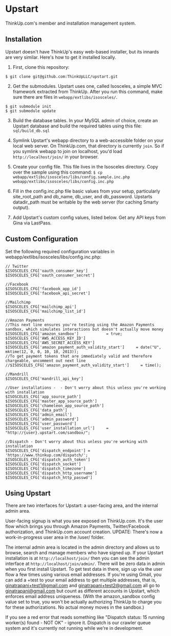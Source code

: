 Upstart
=======

ThinkUp.com's member and installation management system.

Installation
------------

Upstart doesn't have ThinkUp's easy web-based installer, but its innards are very similar. Here's how to get it installed locally.

1. First, clone this repository:
```
$ git clone git@github.com:ThinkUpLLC/upstart.git
```

2. Get the submodules. Upstart uses one, called Isosceles, a simple MVC framework extracted from ThinkUp. After you run this command, make sure there are files in ```webapp/extlibs/isosceles/```.
```
$ git submodule init
$ git submodule update
```

3. Build the database tables. In your MySQL admin of choice, create an Upstart database and build the required tables using this file: ```sql/build_db.sql```

4. Symlink Upstart's webapp directory to a web-accessible folder on your local web server. On ThinkUp.com, that directory is currently ```join```. So if you symlink webapp to join on localhost, you'd load ```http://localhost/join/``` in your browser.

5. Create your config file. This file lives in the Isosceles directory. Copy over the sample using this command:
```$ cp webapp/extlibs/isosceles/libs/config.sample.inc.php webapp/extlibs/isosceles/libs/config.inc.php```

6. Fill in the config.inc.php file basic values from your setup, particularly site_root_path and db_name, db_user, and db_password. Upstarts datadir_path must be writable by the web server (for caching Smarty output).

7. Add Upstart's custom config values, listed below. Get any API keys from Gina via LastPass.


Custom Configuration
--------------------
Set the following required configuration variables in webapp/extlibs/isosceles/libs/config.inc.php:

```
// Twitter
$ISOSCELES_CFG['oauth_consumer_key']
$ISOSCELES_CFG['oauth_consumer_secret']

//Facebook
$ISOSCELES_CFG['facebook_app_id']
$ISOSCELES_CFG['facebook_api_secret']

//Mailchimp
$ISOSCELES_CFG['mailchimp_api']
$ISOSCELES_CFG['mailchimp_list_id']

//Amazon Payments
//This next line ensures you're testing using the Amazon Payments sandbox, which simulates interactions but doesn't actually move money
$ISOSCELES_CFG['amazon_sandbox']            = true;
$ISOSCELES_CFG['AWS_ACCESS_KEY_ID']
$ISOSCELES_CFG['AWS_SECRET_ACCESS_KEY']
$ISOSCELES_CFG['amazon_payment_auth_validity_start']     = date("U", mktime(12, 0, 0, 10, 10, 2013));
//To get payment tokens that are immediately valid and therefore chargeable, uncomment out next line
//$ISOSCELES_CFG['amazon_payment_auth_validity_start']     = time();

//Mandrill
$ISOSCELES_CFG['mandrill_api_key']

//User installations -  - Don't worry about this unless you're working with installation
$ISOSCELES_CFG['app_source_path']
$ISOSCELES_CFG['master_app_source_path']
$ISOSCELES_CFG['chameleon_app_source_path']
$ISOSCELES_CFG['data_path']
$ISOSCELES_CFG['admin_email']
$ISOSCELES_CFG['admin_password']
$ISOSCELES_CFG['user_password']
$ISOSCELES_CFG['user_installation_url']     = "http://{user}.upstart.com/sandbox/";

//Dispatch - Don't worry about this unless you're working with installation
$ISOSCELES_CFG['dispatch_endpoint'] = 'https://www.thinkup.com/dispatch/';
$ISOSCELES_CFG['dispatch_auth_token']
$ISOSCELES_CFG['dispatch_socket']
$ISOSCELES_CFG['dispatch_timezone']
$ISOSCELES_CFG['dispatch_http_username']
$ISOSCELES_CFG['dispatch_http_passwd']
```


Using Upstart
-------------

There are two interfaces for Upstart: a user-facing area, and the internal admin area.

User-facing signup is what you see exposed on ThinkUp.com. It's the user flow which brings you through Amazon Payments, Twitter/Facebook authorization, and ThinkUp.com account creation. UPDATE: There's now a work-in-progress user area in the /user/ folder.

The internal admin area is located in the admin directory and allows us to browse, search and manage members who have signed up. If your Upstart installation is at ```http://localhost/join/``` then you can see the admin interface at ```http://localhost/join/admin/```. There will be zero data in admin when you first install Upstart. To get test data in there, sign up via the user flow a few times using various email addresses. If you're using Gmail, you can add a +test to your email address to get multiple addresses, that is, ginatrapani+test1@gmail.com and ginatrapani+test2@gmail.com all go to ginatrapani@gmail.com but count as different accounts in Upstart, which enforces email address uniqueness. (With the amazon_sandbox config value set to true, you won't be actually authorizing ThinkUp to charge you for these authorizations. No actual money moves in the sandbox.)

If you see a red error that reads something like "Dispatch status: 15 running worker(s) found - NOT OK" - ignore it. Dispatch is our crawler queue system and it's currently not running while we're in development.


